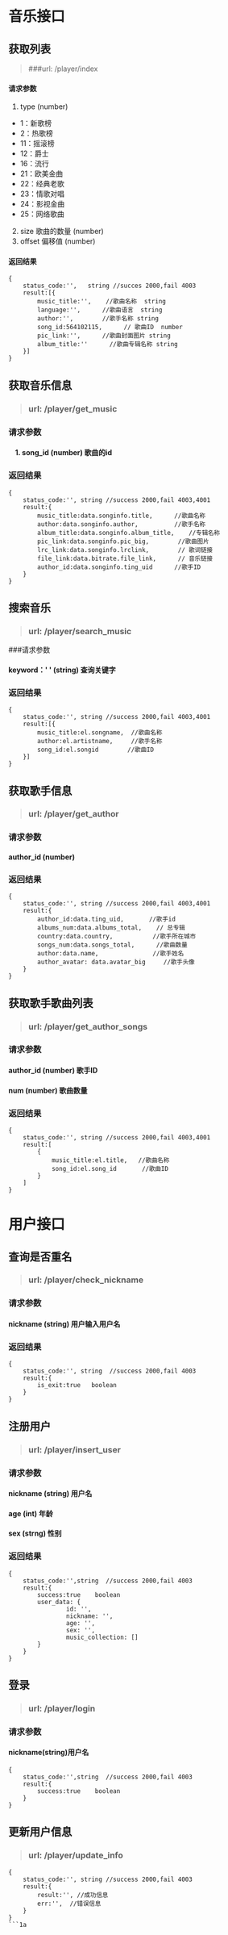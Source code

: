 # 音乐接口
## 获取列表
> ###url: /player/index <br>

#### 请求参数
1. type   (number)
  * 1：新歌榜
  * 2：热歌榜
  * 11：摇滚榜
  * 12：爵士
  * 16：流行
  * 21：欧美金曲
  * 22：经典老歌
  * 23：情歌对唱
  * 24：影视金曲
  * 25：网络歌曲
2. size 歌曲的数量 (number)
3. offset 偏移值  (number)
  
#### 返回结果 
 
```
{
	status_code:'',   string //succes 2000,fail 4003
	result:[{
		music_title:'',    //歌曲名称  string
		language:'',      //歌曲语言  string
		author:'',        //歌手名称 string
		song_id:564102115,      // 歌曲ID  number
		pic_link:'',      //歌曲封面图片 string
		album_title:''      //歌曲专辑名称 string
	}]	
}

```
## 获取音乐信息
> ### url: /player/get_music

### 请求参数
#### &nbsp;&nbsp;&nbsp;&nbsp;1. song_id (number)   歌曲的id
### 返回结果
```
{
	status_code:'', string //success 2000,fail 4003,4001
	result:{
		music_title:data.songinfo.title,      //歌曲名称                 
		author:data.songinfo.author,          //歌手名称          
		album_title:data.songinfo.album_title,    //专辑名称
    	pic_link:data.songinfo.pic_big,        //歌曲图片
      	lrc_link:data.songinfo.lrclink,        // 歌词链接
      	file_link:data.bitrate.file_link,      // 音乐链接
      	author_id:data.songinfo.ting_uid      //歌手ID
	}
}
``` 
## 搜索音乐
> ### url: /player/search_music

###请求参数
#### keyword：' ' (string) 查询关键字
### 返回结果
```
{
	status_code:'', string //success 2000,fail 4003,4001
	result:[{
		music_title:el.songname,  //歌曲名称
      	author:el.artistname,     //歌手名称
      	song_id:el.songid        //歌曲ID
	}]
}
```
## 获取歌手信息
> ### url: /player/get_author

### 请求参数
#### author_id (number)
### 返回结果
```
{
	status_code:'', string //success 2000,fail 4003,4001
	result:{
		author_id:data.ting_uid,       //歌手id
      	albums_num:data.albums_total,    // 总专辑
   		country:data.country,           //歌手所在城市
    	songs_num:data.songs_total,      //歌曲数量
    	author:data.name,               //歌手姓名
    	author_avatar: data.avatar_big     //歌手头像
	}	
}
```
## 获取歌手歌曲列表
> ### url: /player/get_author_songs

### 请求参数
#### author_id (number) 歌手ID
#### num (number)   歌曲数量
### 返回结果
```
{
	status_code:'', string //success 2000,fail 4003,4001
	result:[
		{
			music_title:el.title,   //歌曲名称
         	song_id:el.song_id       //歌曲ID
		}
	]
}
```
# 用户接口
## 查询是否重名
> ### url: /player/check_nickname

### 请求参数
#### nickname (string) 用户输入用户名
### 返回结果
```
{
	status_code:'', string  //success 2000,fail 4003
	result:{
		is_exit:true   boolean 
	}
}
```
## 注册用户
> ### url: /player/insert_user

### 请求参数
#### nickname (string) 用户名
#### age (int) 年龄
#### sex (strng) 性别
### 返回结果
```
{
	status_code:'',string  //success 2000,fail 4003
	result:{
		success:true    boolean
		user_data: {
				id: '', 
				nickname: '',
				age: '',
				sex: '',
				music_collection: []
		}
	}
}
```
## 登录
> ### url: /player/login

### 请求参数
#### nickname(string)用户名
```
{
	status_code:'',string  //success 2000,fail 4003
	result:{
		success:true    boolean
	}
}
```
## 更新用户信息
> ### url: /player/update_info
```
{
	status_code:'', string //success 2000,fail 4003
	result:{
		result:'', //成功信息
		err:'',  //错误信息
	}
}
```1a